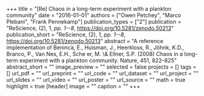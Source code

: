 +++
title = "[Re] Chaos in a long-term experiment with a plankton community"
date = "2016-01-01"
authors = ["Owen Petchey", "Marco Plebani", "Frank Pennekamp"]
publication_types = ["2"]
publication = "ReScience, (2), 1, _pp. 1--8_, https://doi.org/10.5281/zenodo.50213"
publication_short = "ReScience, (2), 1, _pp. 1--8_, https://doi.org/10.5281/zenodo.50213"
abstract = "A reference implementation of Benincà, E., Huisman, J., Heerkloss, R., Jöhnk, K.D., Branco, P., Van Nes, E.H., Sche er, M. \\& Ellner, S.P. (2008) Chaos in a long-term experiment with a plankton community. Nature, 451, 822–825"
abstract_short = ""
image_preview = ""
selected = false
projects = []
tags = []
url_pdf = ""
url_preprint = ""
url_code = ""
url_dataset = ""
url_project = ""
url_slides = ""
url_video = ""
url_poster = ""
url_source = ""
math = true
highlight = true
[header]
image = ""
caption = ""
+++
